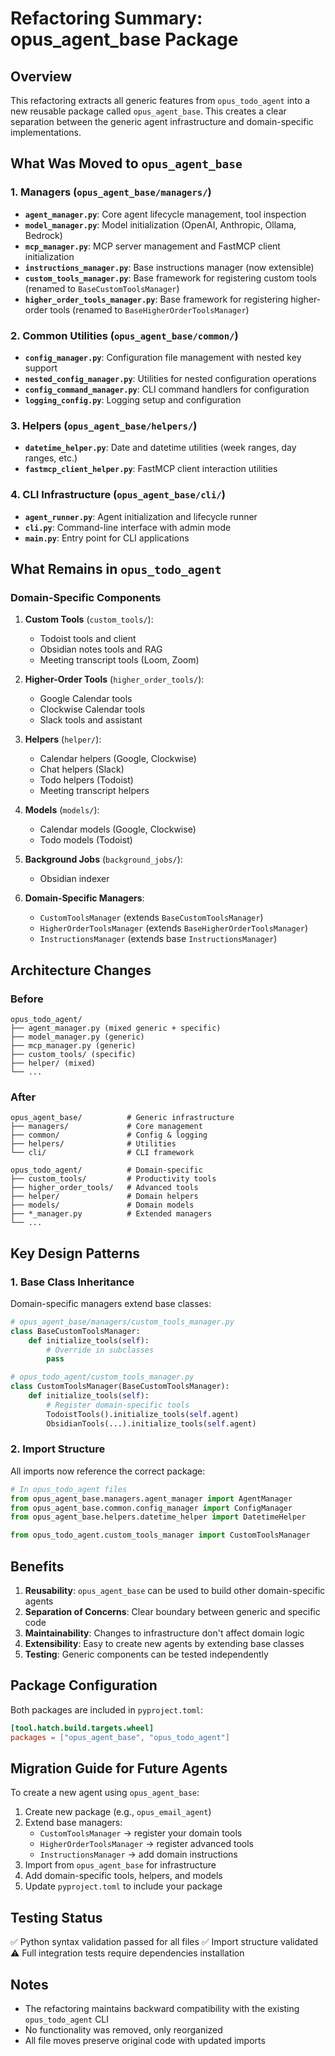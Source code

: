 # Refactoring Summary: opus_agent_base Package

## Overview
This refactoring extracts all generic features from `opus_todo_agent` into a new reusable package called `opus_agent_base`. This creates a clear separation between the generic agent infrastructure and domain-specific implementations.

## What Was Moved to `opus_agent_base`

### 1. Managers (`opus_agent_base/managers/`)
- **`agent_manager.py`**: Core agent lifecycle management, tool inspection
- **`model_manager.py`**: Model initialization (OpenAI, Anthropic, Ollama, Bedrock)
- **`mcp_manager.py`**: MCP server management and FastMCP client initialization
- **`instructions_manager.py`**: Base instructions manager (now extensible)
- **`custom_tools_manager.py`**: Base framework for registering custom tools (renamed to `BaseCustomToolsManager`)
- **`higher_order_tools_manager.py`**: Base framework for registering higher-order tools (renamed to `BaseHigherOrderToolsManager`)

### 2. Common Utilities (`opus_agent_base/common/`)
- **`config_manager.py`**: Configuration file management with nested key support
- **`nested_config_manager.py`**: Utilities for nested configuration operations
- **`config_command_manager.py`**: CLI command handlers for configuration
- **`logging_config.py`**: Logging setup and configuration

### 3. Helpers (`opus_agent_base/helpers/`)
- **`datetime_helper.py`**: Date and datetime utilities (week ranges, day ranges, etc.)
- **`fastmcp_client_helper.py`**: FastMCP client interaction utilities

### 4. CLI Infrastructure (`opus_agent_base/cli/`)
- **`agent_runner.py`**: Agent initialization and lifecycle runner
- **`cli.py`**: Command-line interface with admin mode
- **`main.py`**: Entry point for CLI applications

## What Remains in `opus_todo_agent`

### Domain-Specific Components
1. **Custom Tools** (`custom_tools/`):
   - Todoist tools and client
   - Obsidian notes tools and RAG
   - Meeting transcript tools (Loom, Zoom)

2. **Higher-Order Tools** (`higher_order_tools/`):
   - Google Calendar tools
   - Clockwise Calendar tools
   - Slack tools and assistant

3. **Helpers** (`helper/`):
   - Calendar helpers (Google, Clockwise)
   - Chat helpers (Slack)
   - Todo helpers (Todoist)
   - Meeting transcript helpers

4. **Models** (`models/`):
   - Calendar models (Google, Clockwise)
   - Todo models (Todoist)

5. **Background Jobs** (`background_jobs/`):
   - Obsidian indexer

6. **Domain-Specific Managers**:
   - `CustomToolsManager` (extends `BaseCustomToolsManager`)
   - `HigherOrderToolsManager` (extends `BaseHigherOrderToolsManager`)
   - `InstructionsManager` (extends base `InstructionsManager`)

## Architecture Changes

### Before
```
opus_todo_agent/
├── agent_manager.py (mixed generic + specific)
├── model_manager.py (generic)
├── mcp_manager.py (generic)
├── custom_tools/ (specific)
├── helper/ (mixed)
└── ...
```

### After
```
opus_agent_base/          # Generic infrastructure
├── managers/             # Core management
├── common/               # Config & logging
├── helpers/              # Utilities
└── cli/                  # CLI framework

opus_todo_agent/          # Domain-specific
├── custom_tools/         # Productivity tools
├── higher_order_tools/   # Advanced tools
├── helper/               # Domain helpers
├── models/               # Domain models
├── *_manager.py          # Extended managers
└── ...
```

## Key Design Patterns

### 1. Base Class Inheritance
Domain-specific managers extend base classes:
```python
# opus_agent_base/managers/custom_tools_manager.py
class BaseCustomToolsManager:
    def initialize_tools(self):
        # Override in subclasses
        pass

# opus_todo_agent/custom_tools_manager.py
class CustomToolsManager(BaseCustomToolsManager):
    def initialize_tools(self):
        # Register domain-specific tools
        TodoistTools().initialize_tools(self.agent)
        ObsidianTools(...).initialize_tools(self.agent)
```

### 2. Import Structure
All imports now reference the correct package:
```python
# In opus_todo_agent files
from opus_agent_base.managers.agent_manager import AgentManager
from opus_agent_base.common.config_manager import ConfigManager
from opus_agent_base.helpers.datetime_helper import DatetimeHelper

from opus_todo_agent.custom_tools_manager import CustomToolsManager
```

## Benefits

1. **Reusability**: `opus_agent_base` can be used to build other domain-specific agents
2. **Separation of Concerns**: Clear boundary between generic and specific code
3. **Maintainability**: Changes to infrastructure don't affect domain logic
4. **Extensibility**: Easy to create new agents by extending base classes
5. **Testing**: Generic components can be tested independently

## Package Configuration

Both packages are included in `pyproject.toml`:
```toml
[tool.hatch.build.targets.wheel]
packages = ["opus_agent_base", "opus_todo_agent"]
```

## Migration Guide for Future Agents

To create a new agent using `opus_agent_base`:

1. Create new package (e.g., `opus_email_agent`)
2. Extend base managers:
   - `CustomToolsManager` → register your domain tools
   - `HigherOrderToolsManager` → register advanced tools
   - `InstructionsManager` → add domain instructions
3. Import from `opus_agent_base` for infrastructure
4. Add domain-specific tools, helpers, and models
5. Update `pyproject.toml` to include your package

## Testing Status

✅ Python syntax validation passed for all files
✅ Import structure validated
⚠️ Full integration tests require dependencies installation

## Notes

- The refactoring maintains backward compatibility with the existing `opus_todo_agent` CLI
- No functionality was removed, only reorganized
- All file moves preserve original code with updated imports
